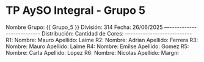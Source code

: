 # TP AySO Integral - Grupo 5

Nombre Grupo: {{ Grupo_5 }}
División: 314
Fecha: 26/06/2025
—-------------------------
Distribución: 
Cantidad de Cores: 
—-------------------------
R1: Nombre: Mauro     Apellido: Laime
R2: Nombre: Adrian    Apellido: Ferrera
R3: Nombre: Mauro     Apellido: Laime
R4: Nombre: Emilse    Apellido: Gomez
R5: Nombre: Carla     Apellido: Lopez
R6: Nombre: Nicolas   Apellido: Margni
